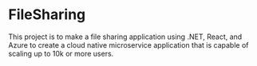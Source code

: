 # FileSharing
This project is to make a file sharing application using .NET, React, and Azure to create a cloud native microservice application that is capable of scaling up to 10k or more users.
